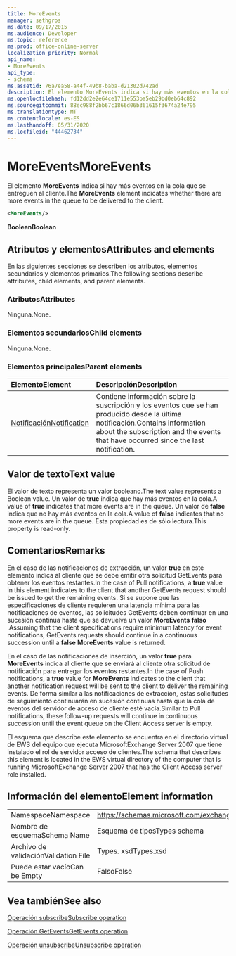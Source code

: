 ```yaml
---
title: MoreEvents
manager: sethgros
ms.date: 09/17/2015
ms.audience: Developer
ms.topic: reference
ms.prod: office-online-server
localization_priority: Normal
api_name:
- MoreEvents
api_type:
- schema
ms.assetid: 76a7ea58-a44f-49b8-baba-d21302d742ad
description: El elemento MoreEvents indica si hay más eventos en la cola que se entreguen al cliente.
ms.openlocfilehash: fd12dd2e2e64ce1711e553ba5eb29bd0eb64c892
ms.sourcegitcommit: 88ec988f2bb67c1866d06b361615f3674a24e795
ms.translationtype: MT
ms.contentlocale: es-ES
ms.lasthandoff: 05/31/2020
ms.locfileid: "44462734"
---
```

# <a name="moreevents"></a><span data-ttu-id="1dfb3-103">MoreEvents</span><span class="sxs-lookup"><span data-stu-id="1dfb3-103">MoreEvents</span></span>

<span data-ttu-id="1dfb3-104">El elemento **MoreEvents** indica si hay más eventos en la cola que se entreguen al cliente.</span><span class="sxs-lookup"><span data-stu-id="1dfb3-104">The **MoreEvents** element indicates whether there are more events in the queue to be delivered to the client.</span></span> 
  
```xml
<MoreEvents/>
```

 <span data-ttu-id="1dfb3-105">**Boolean**</span><span class="sxs-lookup"><span data-stu-id="1dfb3-105">**Boolean**</span></span>
## <a name="attributes-and-elements"></a><span data-ttu-id="1dfb3-106">Atributos y elementos</span><span class="sxs-lookup"><span data-stu-id="1dfb3-106">Attributes and elements</span></span>

<span data-ttu-id="1dfb3-107">En las siguientes secciones se describen los atributos, elementos secundarios y elementos primarios.</span><span class="sxs-lookup"><span data-stu-id="1dfb3-107">The following sections describe attributes, child elements, and parent elements.</span></span>
  
### <a name="attributes"></a><span data-ttu-id="1dfb3-108">Atributos</span><span class="sxs-lookup"><span data-stu-id="1dfb3-108">Attributes</span></span>

<span data-ttu-id="1dfb3-109">Ninguna.</span><span class="sxs-lookup"><span data-stu-id="1dfb3-109">None.</span></span>
  
### <a name="child-elements"></a><span data-ttu-id="1dfb3-110">Elementos secundarios</span><span class="sxs-lookup"><span data-stu-id="1dfb3-110">Child elements</span></span>

<span data-ttu-id="1dfb3-111">Ninguna.</span><span class="sxs-lookup"><span data-stu-id="1dfb3-111">None.</span></span>
  
### <a name="parent-elements"></a><span data-ttu-id="1dfb3-112">Elementos principales</span><span class="sxs-lookup"><span data-stu-id="1dfb3-112">Parent elements</span></span>

|<span data-ttu-id="1dfb3-113">**Elemento**</span><span class="sxs-lookup"><span data-stu-id="1dfb3-113">**Element**</span></span>|<span data-ttu-id="1dfb3-114">**Descripción**</span><span class="sxs-lookup"><span data-stu-id="1dfb3-114">**Description**</span></span>|
|:-----|:-----|
|[<span data-ttu-id="1dfb3-115">Notificación</span><span class="sxs-lookup"><span data-stu-id="1dfb3-115">Notification</span></span>](notification-ex15websvcsotherref.md) <br/> |<span data-ttu-id="1dfb3-116">Contiene información sobre la suscripción y los eventos que se han producido desde la última notificación.</span><span class="sxs-lookup"><span data-stu-id="1dfb3-116">Contains information about the subscription and the events that have occurred since the last notification.</span></span>  <br/> |
   
## <a name="text-value"></a><span data-ttu-id="1dfb3-117">Valor de texto</span><span class="sxs-lookup"><span data-stu-id="1dfb3-117">Text value</span></span>

<span data-ttu-id="1dfb3-118">El valor de texto representa un valor booleano.</span><span class="sxs-lookup"><span data-stu-id="1dfb3-118">The text value represents a Boolean value.</span></span> <span data-ttu-id="1dfb3-119">Un valor de **true** indica que hay más eventos en la cola.</span><span class="sxs-lookup"><span data-stu-id="1dfb3-119">A value of **true** indicates that more events are in the queue.</span></span> <span data-ttu-id="1dfb3-120">Un valor de **false** indica que no hay más eventos en la cola.</span><span class="sxs-lookup"><span data-stu-id="1dfb3-120">A value of **false** indicates that no more events are in the queue.</span></span> <span data-ttu-id="1dfb3-121">Esta propiedad es de sólo lectura.</span><span class="sxs-lookup"><span data-stu-id="1dfb3-121">This property is read-only.</span></span> 
  
## <a name="remarks"></a><span data-ttu-id="1dfb3-122">Comentarios</span><span class="sxs-lookup"><span data-stu-id="1dfb3-122">Remarks</span></span>

<span data-ttu-id="1dfb3-123">En el caso de las notificaciones de extracción, un valor **true** en este elemento indica al cliente que se debe emitir otra solicitud GetEvents para obtener los eventos restantes.</span><span class="sxs-lookup"><span data-stu-id="1dfb3-123">In the case of Pull notifications, a **true** value in this element indicates to the client that another GetEvents request should be issued to get the remaining events.</span></span> <span data-ttu-id="1dfb3-124">Si se supone que las especificaciones de cliente requieren una latencia mínima para las notificaciones de eventos, las solicitudes GetEvents deben continuar en una sucesión continua hasta que se devuelva un valor **MoreEvents** **falso** .</span><span class="sxs-lookup"><span data-stu-id="1dfb3-124">Assuming that the client specifications require minimum latency for event notifications, GetEvents requests should continue in a continuous succession until a **false** **MoreEvents** value is returned.</span></span> 
  
<span data-ttu-id="1dfb3-125">En el caso de las notificaciones de inserción, un valor **true** para **MoreEvents** indica al cliente que se enviará al cliente otra solicitud de notificación para entregar los eventos restantes.</span><span class="sxs-lookup"><span data-stu-id="1dfb3-125">In the case of Push notifications, a **true** value for **MoreEvents** indicates to the client that another notification request will be sent to the client to deliver the remaining events.</span></span> <span data-ttu-id="1dfb3-126">De forma similar a las notificaciones de extracción, estas solicitudes de seguimiento continuarán en sucesión continuas hasta que la cola de eventos del servidor de acceso de cliente esté vacía.</span><span class="sxs-lookup"><span data-stu-id="1dfb3-126">Similar to Pull notifications, these follow-up requests will continue in continuous succession until the event queue on the Client Access server is empty.</span></span> 
  
<span data-ttu-id="1dfb3-127">El esquema que describe este elemento se encuentra en el directorio virtual de EWS del equipo que ejecuta MicrosoftExchange Server 2007 que tiene instalado el rol de servidor acceso de clientes.</span><span class="sxs-lookup"><span data-stu-id="1dfb3-127">The schema that describes this element is located in the EWS virtual directory of the computer that is running MicrosoftExchange Server 2007 that has the Client Access server role installed.</span></span>
  
## <a name="element-information"></a><span data-ttu-id="1dfb3-128">Información del elemento</span><span class="sxs-lookup"><span data-stu-id="1dfb3-128">Element information</span></span>

|||
|:-----|:-----|
|<span data-ttu-id="1dfb3-129">Namespace</span><span class="sxs-lookup"><span data-stu-id="1dfb3-129">Namespace</span></span>  <br/> |https://schemas.microsoft.com/exchange/services/2006/types  <br/> |
|<span data-ttu-id="1dfb3-130">Nombre de esquema</span><span class="sxs-lookup"><span data-stu-id="1dfb3-130">Schema Name</span></span>  <br/> |<span data-ttu-id="1dfb3-131">Esquema de tipos</span><span class="sxs-lookup"><span data-stu-id="1dfb3-131">Types schema</span></span>  <br/> |
|<span data-ttu-id="1dfb3-132">Archivo de validación</span><span class="sxs-lookup"><span data-stu-id="1dfb3-132">Validation File</span></span>  <br/> |<span data-ttu-id="1dfb3-133">Types. xsd</span><span class="sxs-lookup"><span data-stu-id="1dfb3-133">Types.xsd</span></span>  <br/> |
|<span data-ttu-id="1dfb3-134">Puede estar vacío</span><span class="sxs-lookup"><span data-stu-id="1dfb3-134">Can be Empty</span></span>  <br/> |<span data-ttu-id="1dfb3-135">Falso</span><span class="sxs-lookup"><span data-stu-id="1dfb3-135">False</span></span>  <br/> |
   
## <a name="see-also"></a><span data-ttu-id="1dfb3-136">Vea también</span><span class="sxs-lookup"><span data-stu-id="1dfb3-136">See also</span></span>



[<span data-ttu-id="1dfb3-137">Operación subscribe</span><span class="sxs-lookup"><span data-stu-id="1dfb3-137">Subscribe operation</span></span>](subscribe-operation.md)
  
[<span data-ttu-id="1dfb3-138">Operación GetEvents</span><span class="sxs-lookup"><span data-stu-id="1dfb3-138">GetEvents operation</span></span>](getevents-operation.md)
  
[<span data-ttu-id="1dfb3-139">Operación unsubscribe</span><span class="sxs-lookup"><span data-stu-id="1dfb3-139">Unsubscribe operation</span></span>](unsubscribe-operation.md)

